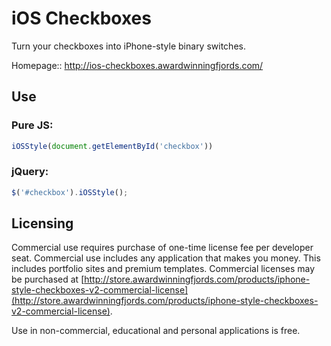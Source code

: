 # iOS Checkboxes

Turn your checkboxes into iPhone-style binary switches.

Homepage:: http://ios-checkboxes.awardwinningfjords.com/

## Use

### Pure JS:

```javascript
iOSStyle(document.getElementById('checkbox'))
```

### jQuery:

```javascript
$('#checkbox').iOSStyle();
```

## Licensing

Commercial use requires purchase of one-time license fee per developer seat. Commercial use includes any application that makes you money. This includes portfolio sites and premium templates. Commercial licenses may be purchased at [http://store.awardwinningfjords.com/products/iphone-style-checkboxes-v2-commercial-license](http://store.awardwinningfjords.com/products/iphone-style-checkboxes-v2-commercial-license).

Use in non-commercial, educational and personal applications is free.